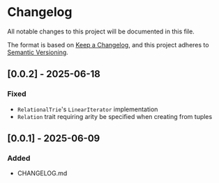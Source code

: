 # Changelog

All notable changes to this project will be documented in this file.

The format is based on [Keep a Changelog](https://keepachangelog.com/en/1.1.0/),
and this project adheres to [Semantic Versioning](https://semver.org/spec/v2.0.0.html).

## [0.0.2] - 2025-06-18

### Fixed

- `RelationalTrie`'s `LinearIterator` implementation
- `Relation` trait requiring arity be specified when creating from tuples

## [0.0.1] - 2025-06-09

### Added

- CHANGELOG.md